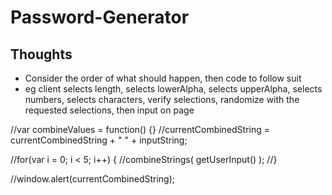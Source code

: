 # Password-Generator

## Thoughts
* Consider the order of what should happen, then code to follow suit
* eg client selects length, selects lowerAlpha, selects upperAlpha, selects numbers, selects characters, verify selections, randomize with the requested selections, then input on page


//var combineValues = function() {}
  //currentCombinedString = currentCombinedString + " " + inputString;

//for(var i = 0; i < 5; i++) {
  //combineStrings( getUserInput() );
//}

//window.alert(currentCombinedString);